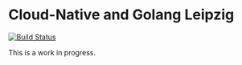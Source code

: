 # Cloud-Native and Golang Leipzig

[![Build Status](https://travis-ci.org/golang-leipzig/golang-leipzig.github.io.svg?branch=source)](https://travis-ci.org/golang-leipzig/golang-leipzig.github.io)

This is a work in progress.
